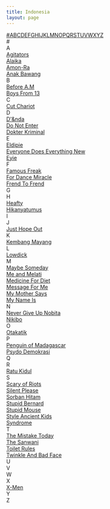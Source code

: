 ```yaml
---
title: Indonesia
layout: page
---
```


<div class='tml'>
<div class='t-apb'>
<a href='#%23'>#</a><a href='#A'>A</a><a href='#B'>B</a><a href='#C'>C</a><a href='#D'>D</a><a href='#E'>E</a><a href='#F'>F</a><a href='#G'>G</a><a href='#H'>H</a><a href='#I'>I</a><a href='#J'>J</a><a href='#K'>K</a><a href='#L'>L</a><a href='#M'>M</a><a href='#N'>N</a><a href='#O'>O</a><a href='#P'>P</a><a href='#Q'>Q</a><a href='#R'>R</a><a href='#S'>S</a><a href='#T'>T</a><a href='#U'>U</a><a href='#V'>V</a><a href='#W'>W</a><a href='#X'>X</a><a href='#Y'>Y</a><a href='#Z'>Z</a>
</div>
  
<div class='t-wrap'>
  
<div class='t-group'>
<div class='t-head'>
<a name='#'>#</a>
</div>

<!-- KODE IN HERE -->
</div>


<div class='t-group'>
<div class='t-head'>
<a name='A'>A</a>
</div>

<div class='t-item'>
<div class='t-title'>
<a title='Agitators' href='/artist/agitators'>Agitators</a>
</div>
</div>
<div class='t-item'>
<div class='t-title'>
<a title='Alaika' href='/artist/alaika'>Alaika</a>
</div>
</div>
<div class='t-item'>
<div class='t-title'>
<a title='Amon-Ra' href='/artist/amonra'>Amon-Ra</a>
</div>
</div>
<div class='t-item'>
<div class='t-title'>
<a title='Anak Bawang' href='/artist/anakbawang'>Anak Bawang</a>
</div>
</div>
</div>


<div class='t-group'>
<div class='t-head'>
<a name='B'>B</a>
</div>

<div class='t-item'>
<div class='t-title'>
<a title='Before A.m' href='/artist/befoream'>Before A.M</a>
</div>
</div>
<div class='t-item'>
<div class='t-title'>
<a title='Boys From 13' href='/artist/boysfrom13'>Boys From 13</a>
</div>
</div>
</div>


<div class='t-group'>
<div class='t-head'>
<a name='C'>C</a>
</div>

<div class='t-item'>
<div class='t-title'>
<a title='Cut Chariot' href='/artist/cutchariot'>Cut Chariot</a>
</div>
</div>
</div>


<div class='t-group'>
<div class='t-head'>
<a name='D'>D</a>
</div>

<div class='t-item'>
<div class='t-title'>
<a title="D'&nda" href='/artist/dandnda'>D'&nda</a>
</div>
</div>
<div class='t-item'>
<div class='t-title'>
<a title="Do Not Enter" href='/artist/donotenter'>Do Not Enter</a>
</div>
</div>
<div class='t-item'>
<div class='t-title'>
<a title='Dokter Kriminal' href='/artist/dokterkriminal'>Dokter Kriminal</a>
</div>
</div>
</div>


<div class='t-group'>
<div class='t-head'>
<a name='E'>E</a>
</div>

<div class='t-item'>
<div class='t-title'>
<a title='Eldipie' href='/artist/eldipie'>Eldipie</a>
</div>
</div>
<div class='t-item'>
<div class='t-title'>
<a title='Everyone Does Everything New' href='/artist/everyonedoeseverythingnew'>Everyone Does Everything New</a>
</div>
</div>
<div class='t-item'>
<div class='t-title'>
<a title='Eyie' href='/artist/eyie'>Eyie</a>
</div>
</div>
</div>


<div class='t-group'>
<div class='t-head'>
<a name='F'>F</a>
</div>

<div class='t-item'>
<div class='t-title'>
<a title='Famous Freak' href='/artist/famousfreak'>Famous Freak</a>
</div>
</div>
<div class='t-item'>
<div class='t-title'>
<a title='For Dance Miracle' href='/artist/fordancemiracle'>For Dance Miracle</a>
</div>
</div>
<div class='t-item'>
<div class='t-title'>
<a title='Frend To Frend' href='/artist/frendtofrend'>Frend To Frend</a>
</div>
</div>
</div>


<div class='t-group'>
<div class='t-head'>
<a name='G'>G</a>
</div>

<!-- KODE IN HERE -->
</div>


<div class='t-group'>
<div class='t-head'>
<a name='H'>H</a>
</div>

<div class='t-item'>
<div class='t-title'>
<a title='Heafty' href='/artist/heafty'>Heafty</a>
</div>
</div>
<div class='t-item'>
<div class='t-title'>
<a title='Hikanyatumus' href='/artist/hikanyatumus'>Hikanyatumus</a>
</div>
</div>
</div>


<div class='t-group'>
<div class='t-head'>
<a name='I'>I</a>
</div>

<!-- KODE IN HERE -->
</div>


<div class='t-group'>
<div class='t-head'>
<a name='J'>J</a>
</div>

<div class='t-item'>
<div class='t-title'>
<a title='Just Hope Out' href='/artist/justhopeout'>Just Hope Out</a>
</div>
</div>
</div>


<div class='t-group'>
<div class='t-head'>
<a name='K'>K</a>
</div>

<div class='t-item'>
<div class='t-title'>
<a title='Kembang Mayang' href='/artist/kembangmayang'>Kembang Mayang</a>
</div>
</div>
</div>


<div class='t-group'>
<div class='t-head'>
<a name='L'>L</a>
</div>

<div class='t-item'>
<div class='t-title'>
<a title='Lowdick' href='/artist/lowdick'>Lowdick</a>
</div>
</div>
</div>


<div class='t-group'>
<div class='t-head'>
<a name='M'>M</a>
</div>

<div class='t-item'>
<div class='t-title'>
<a title='Maybe Someday' href='/artist/maybesomeday'>Maybe Someday</a>
</div>
</div>
<div class='t-item'>
<div class='t-title'>
<a title='Me and Melati' href='/artist/meandmelati'>Me and Melati</a>
</div>
</div>
<div class='t-item'>
<div class='t-title'>
<a title='Medicine For Diet' href='/artist/medicinefordiet'>Medicine For Diet</a>
</div>
</div>
<div class='t-item'>
<div class='t-title'>
<a title='Message For Me' href='/artist/messageforme'>Message For Me</a>
</div>
</div>
<div class='t-item'>
<div class='t-title'>
<a title='My Mother Says' href='/artist/mymothersays'>My Mother Says</a>
</div>
</div>
<div class='t-item'>
<div class='t-title'>
<a title='My Name Is' href='/artist/mynameis'>My Name Is</a>
</div>
</div>
</div>


<div class='t-group'>
<div class='t-head'>
<a name='N'>N</a>
</div>

<div class='t-item'>
<div class='t-title'>
<a title='Never Give Up Nobita' href='/artist/nevergiveupnobita'>Never Give Up Nobita</a>
</div>
</div>
<div class='t-item'>
<div class='t-title'>
<a title='Nikibo' href='/artist/nikibo'>Nikibo</a>
</div>
</div>
</div>


<div class='t-group'>
<div class='t-head'>
<a name='O'>O</a>
</div>

<div class='t-item'>
<div class='t-title'>
<a title='Otakatik' href='/artist/otakatik'>Otakatik</a>
</div>
</div>
</div>


<div class='t-group'>
<div class='t-head'>
<a name='P'>P</a>
</div>

<div class='t-item'>
<div class='t-title'>
<a title='Penguin of Madagascar' href='/artist/penguinofmadagascar'>Penguin of Madagascar</a>
</div>
</div>
<div class='t-item'>
<div class='t-title'>
<a title='Psydo Demokrasi' href='/artist/psydodemokrasi'>Psydo Demokrasi</a>
</div>
</div>
</div>


<div class='t-group'>
<div class='t-head'>
<a name='Q'>Q</a>
</div>

<!-- KODE IN HERE -->
</div>


<div class='t-group'>
<div class='t-head'>
<a name='R'>R</a>
</div>

<div class='t-item'>
<div class='t-title'>
<a title='Ratu Kidul' href='/artist/ratukidul'>Ratu Kidul</a>
</div>
</div>
</div>


<div class='t-group'>
<div class='t-head'>
<a name='S'>S</a>
</div>

<div class='t-item'>
<div class='t-title'>
<a title='Scary of Riots' href='/artist/scaryofriots'>Scary of Riots</a>
</div>
</div>
<div class='t-item'>
<div class='t-title'>
<a title='Silent Please' href='/artist/silentplease'>Silent Please</a>
</div>
</div>
<div class='t-item'>
<div class='t-title'>
<a title='Sorban Hitam' href='/artist/sorbanhitam'>Sorban Hitam</a>
</div>
</div>
<div class='t-item'>
<div class='t-title'>
<a title='Stupid Bernard' href='/artist/stupidbernard'>Stupid Bernard</a>
</div>
</div>
<div class='t-item'>
<div class='t-title'>
<a title='Stupid Mouse' href='/artist/stupidmouse'>Stupid Mouse</a>
</div>
</div>
<div class='t-item'>
<div class='t-title'>
<a title='Style Ancient Kids' href='/artist/styleancientkids'>Style Ancient Kids</a>
</div>
</div>
<div class='t-item'>
<div class='t-title'>
<a title='Syndrome' href='/artist/syndrome'>Syndrome</a>
</div>
</div>
</div>


<div class='t-group'>
<div class='t-head'>
<a name='T'>T</a>
</div>

<div class='t-item'>
<div class='t-title'>
<a title='The Mistake Today' href='/artist/themistaketoday'>The Mistake Today</a>
</div>
</div>
<div class='t-item'>
<div class='t-title'>
<a title='The Sanwani' href='/artist/thesanwani'>The Sanwani</a>
</div>
</div>
<div class='t-item'>
<div class='t-title'>
<a title='Toilet Rules' href='/artist/toiletrules'>Toilet Rules</a>
</div>
</div>
<div class='t-item'>
<div class='t-title'>
<a title='Twinkle And Bad Face' href='/artist/twinkleandbadface'>Twinkle And Bad Face</a>
</div>
</div>
</div>


<div class='t-group'>
<div class='t-head'>
<a name='U'>U</a>
</div>

<!-- KODE IN HERE -->
</div>


<div class='t-group'>
<div class='t-head'>
<a name='V'>V</a>
</div>


</div>


<div class='t-group'>
<div class='t-head'>
<a name='W'>W</a>
</div>

<!-- KODE IN HERE -->
</div>


<div class='t-group'>
<div class='t-head'>
<a name='X'>X</a>
</div>

<div class='t-item'>
<div class='t-title'>
<a title='X-Men' href='/artist/xmen'>X-Men</a>
</div>
</div>
</div>


<div class='t-group'>
<div class='t-head'>
<a name='Y'>Y</a>
</div>

<!-- KODE IN HERE -->
</div>


<div class='t-group'>
<div class='t-head'>
<a name='Z'>Z</a>
</div>

<!-- KODE IN HERE -->
</div>

</div>
</div>
